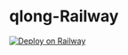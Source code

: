 # qlong-Railway

[![Deploy on Railway](https://railway.app/button.svg)](https://railway.app/template/Y4vdy7?referralCode=Bn4EuV)